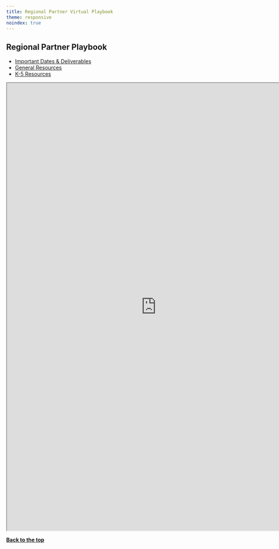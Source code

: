 ```yaml
---
title: Regional Partner Virtual Playbook
theme: responsive
noindex: true
---
```


<a id="top"></a>

## Regional Partner Playbook
- [Important Dates & Deliverables](https://code.org/educate/regional-partner/general)
- [General Resources](https://code.org/educate/regional-partner/general)
- [K-5 Resources](https://code.org/educate/regional-partner/k5)


<iframe src="https://docs.google.com/document/d/e/2PACX-1vTRqhiMESDAbM2f_EIyQqD_GankXsnp0KWRO4VcnzoAnaCvzJj82ycVnhgddtbHa61s9dQWjLuimy_2/pub?embedded=true" width="800" height="1200"></iframe>

[**Back to the top**](#top)
